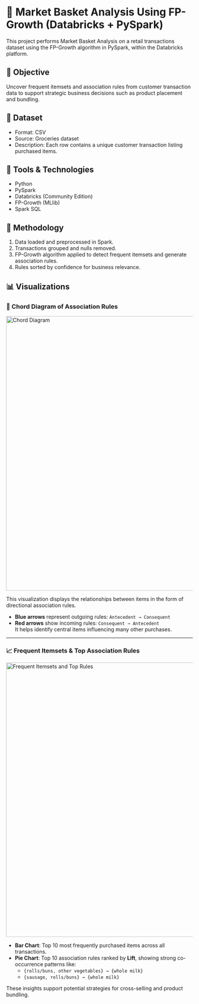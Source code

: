 # 🧺 Market Basket Analysis Using FP-Growth (Databricks + PySpark)

This project performs Market Basket Analysis on a retail transactions dataset using the FP-Growth algorithm in PySpark, within the Databricks platform.

## 🚀 Objective
Uncover frequent itemsets and association rules from customer transaction data to support strategic business decisions such as product placement and bundling.

## 📂 Dataset
- Format: CSV
- Source: Groceries dataset
- Description: Each row contains a unique customer transaction listing purchased items.

## 🔧 Tools & Technologies
- Python
- PySpark
- Databricks (Community Edition)
- FP-Growth (MLlib)
- Spark SQL

## 🧠 Methodology
1. Data loaded and preprocessed in Spark.
2. Transactions grouped and nulls removed.
3. FP-Growth algorithm applied to detect frequent itemsets and generate association rules.
4. Rules sorted by confidence for business relevance.

## 📊 Visualizations

### 🔄 Chord Diagram of Association Rules

<img width="741" alt="Chord Diagram" src="https://github.com/user-attachments/assets/8693e40e-c2d3-4ff8-8a49-7f970d869933" />

This visualization displays the relationships between items in the form of directional association rules.  
- **Blue arrows** represent outgoing rules: `Antecedent → Consequent`  
- **Red arrows** show incoming rules: `Consequent → Antecedent`  
It helps identify central items influencing many other purchases.

---

### 📈 Frequent Itemsets & Top Association Rules

<img width="741" alt="Frequent Itemsets and Top Rules" src="https://github.com/user-attachments/assets/22f5f40a-1e25-48fd-b3d4-21c648f50a87" />

- **Bar Chart**: Top 10 most frequently purchased items across all transactions.
- **Pie Chart**: Top 10 association rules ranked by **Lift**, showing strong co-occurrence patterns like:
  - `{rolls/buns, other vegetables} → {whole milk}`
  - `{sausage, rolls/buns} → {whole milk}`

These insights support potential strategies for cross-selling and product bundling.

